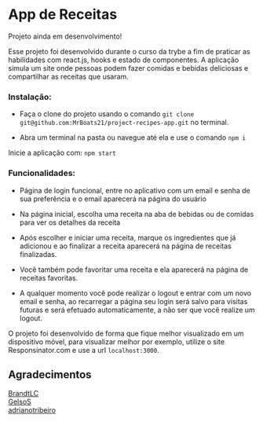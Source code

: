<h1>App de Receitas</h1>

Projeto ainda em desenvolvimento!

Esse projeto foi desenvolvido durante o curso da trybe a fim de praticar as habilidades com react.js, hooks e estado de componentes. A aplicação simula um site onde pessoas podem fazer comidas e bebidas deliciosas e compartilhar as receitas que usaram.

<h3>Instalação:</h3>

- Faça o clone do projeto usando o comando `git clone git@github.com:MrBoats21/project-recipes-app.git` no terminal.

- Abra um terminal na pasta ou navegue até ela e use o comando `npm i`

Inicie a aplicação com:
  `npm start`
 
<h3>Funcionalidades:</h3>

- Página de login funcional, entre no aplicativo com um email e senha de sua preferência e o email aparecerá na página do usuário

- Na página inicial, escolha uma receita na aba de bebidas ou de comidas para ver os detalhes da receita

- Após escolher e iniciar uma receita, marque os ingredientes que já adicionou e ao finalizar a receita aparecerá na página de receitas finalizadas.

- Você também pode favoritar uma receita e ela aparecerá na página de receitas favoritas.

- A qualquer momento você pode realizar o logout e entrar com um novo email e senha, ao recarregar a página seu login será salvo para visitas futuras e será efetuado automaticamente, a não ser que você realize um logout.
  
O projeto foi desenvolvido de forma que fique melhor visualizado em um dispositivo móvel, para visualizar melhor por exemplo, utilize o site Responsinator.com e use a url `localhost:3000`.

<h2>Agradecimentos</h2>
<a href='https://github.com/BrandtLC'>BrandtLC</a> <br/>
<a href='https://github.com/GelsoS'>GelsoS</a> <br/>
<a href='https://github.com/adrianotribeiro'>adrianotribeiro</a> 


